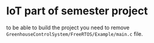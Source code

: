 # IoT part of semester project

to be able to build the project you need to remove `GreenhouseControlSystem/FreeRTOS/Example/main.c` file.